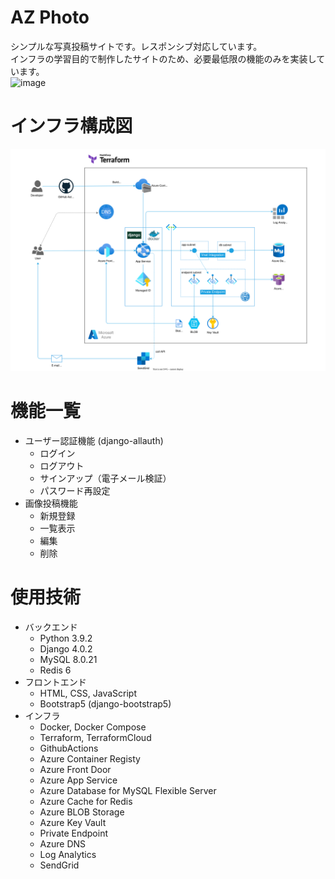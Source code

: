 # AZ Photo

シンプルな写真投稿サイトです。レスポンシブ対応しています。<br>
インフラの学習目的で制作したサイトのため、必要最低限の機能のみを実装しています。<br>
![image](https://user-images.githubusercontent.com/22112831/235562779-1886d2d8-611e-40a1-9715-a27fc4b23b38.png)

# インフラ構成図

![image](infra.drawio.svg)

# 機能一覧

- ユーザー認証機能 (django-allauth)
  - ログイン
  - ログアウト
  - サインアップ（電子メール検証）
  - パスワード再設定
- 画像投稿機能
  - 新規登録
  - 一覧表示
  - 編集
  - 削除

# 使用技術

- バックエンド
  - Python 3.9.2
  - Django 4.0.2
  - MySQL 8.0.21
  - Redis 6
- フロントエンド
  - HTML, CSS, JavaScript
  - Bootstrap5 (django-bootstrap5)
- インフラ
  - Docker, Docker Compose
  - Terraform, TerraformCloud
  - GithubActions
  - Azure Container Registy
  - Azure Front Door
  - Azure App Service
  - Azure Database for MySQL Flexible Server
  - Azure Cache for Redis
  - Azure BLOB Storage
  - Azure Key Vault
  - Private Endpoint
  - Azure DNS
  - Log Analytics
  - SendGrid
